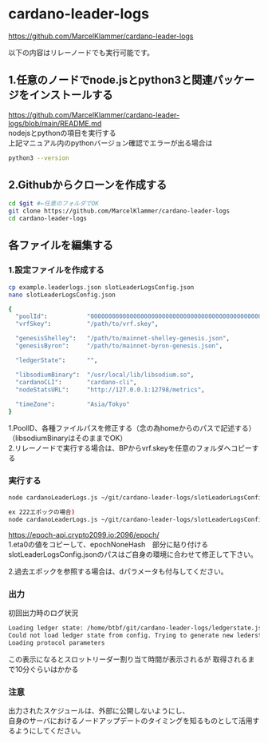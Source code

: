 # cardano-leader-logs
https://github.com/MarcelKlammer/cardano-leader-logs  

以下の内容はリレーノードでも実行可能です。　　

## 1.任意のノードでnode.jsとpython3と関連パッケージをインストールする
https://github.com/MarcelKlammer/cardano-leader-logs/blob/main/README.md  
nodejsとpythonの項目を実行する  
上記マニュアル内のpythonバージョン確認でエラーが出る場合は
```bash
python3 --version
```

## 2.Githubからクローンを作成する
```bash
cd $git #←任意のフォルダでOK
git clone https://github.com/MarcelKlammer/cardano-leader-logs
cd cardano-leader-logs
```

## 各ファイルを編集する

### 1.設定ファイルを作成する
```bash
cp example.leaderlogs.json slotLeaderLogsConfig.json
nano slotLeaderLogsConfig.json
```

```bash
{
  "poolId":           "00000000000000000000000000000000000000000000000000000000",
  "vrfSkey":          "/path/to/vrf.skey",

  "genesisShelley":   "/path/to/mainnet-shelley-genesis.json",
  "genesisByron":     "/path/to/mainnet-byron-genesis.json",

  "ledgerState":      "",

  "libsodiumBinary":  "/usr/local/lib/libsodium.so",
  "cardanoCLI":       "cardano-cli",
  "nodeStatsURL":     "http://127.0.0.1:12798/metrics",
  
  "timeZone":         "Asia/Tokyo"
}
```
1.PoolID、各種ファイルパスを修正する（念の為homeからのパスで記述する）  
（libsodiumBinaryはそのままでOK）  
2.リレーノードで実行する場合は、BPからvrf.skeyを任意のフォルダへコピーする  
  

### 実行する
```bash
node cardanoLeaderLogs.js ~/git/cardano-leader-logs/slotLeaderLogsConfig.json epochNoneHash [optional: 1] [optional: additionalDParameter, eg. 0.0]

ex 222エポックの場合)
node cardanoLeaderLogs.js ~/git/cardano-leader-logs/slotLeaderLogsConfig.json 171625aef5357dfccfeaeedecd5de49f71fb6e05953f2799d3ff84419dbef0ac
```
https://epoch-api.crypto2099.io:2096/epoch/  
1.eta0の値をコピーして、epochNoneHash　部分に貼り付ける  
slotLeaderLogsConfig.jsonのパスはご自身の環境に合わせて修正して下さい。

2.過去エポックを参照する場合は、dパラメータも付与してください。

### 出力
初回出力時のログ状況
```bash
Loading ledger state: /home/btbf/git/cardano-leader-logs/ledgerstate.json
Could not load ledger state from config. Trying to generate new lederstate.json
Loading protocol parameters
```
この表示になるとスロットリーダー割り当て時間が表示されるが
取得されるまで10分ぐらいはかかる

### 注意
出力されたスケジュールは、外部に公開しないようにし、  
自身のサーバにおけるノードアップデートのタイミングを知るものとして活用するようにしてください。
